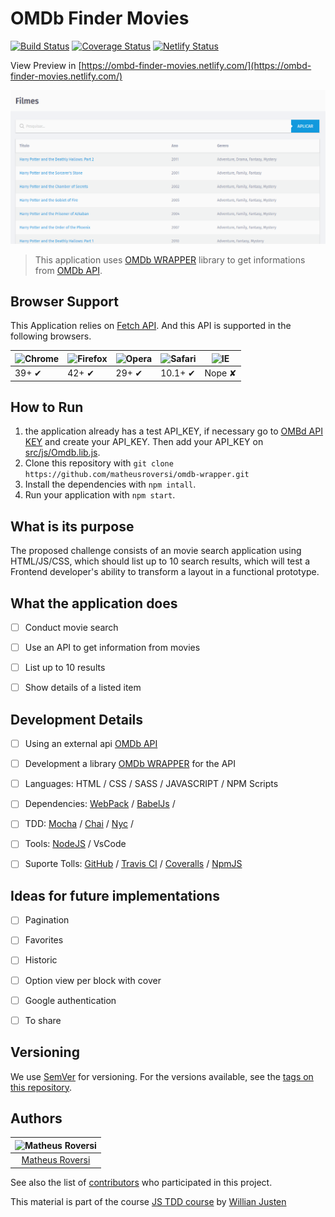 # OMDb Finder Movies

[![Build Status](https://travis-ci.com/matheusroversi/ombd-finder-movies.svg?branch=master)](https://travis-ci.com/matheusroversi/ombd-finder-movies) [![Coverage Status](https://coveralls.io/repos/github/matheusroversi/ombd-finder-movies/badge.svg?branch=master)](https://coveralls.io/github/matheusroversi/ombd-finder-movies?branch=master) [![Netlify Status](https://api.netlify.com/api/v1/badges/f4dc3902-6ac9-4150-91cb-5f896f4678cc/deploy-status)](https://app.netlify.com/sites/ombd-finder-movies/deploys)

View Preview in [https://ombd-finder-movies.netlify.com/](https://ombd-finder-movies.netlify.com/)

![OMDb API Finder Movies - OMDb API Screenshot](src/images/screenshot.png)

> This application uses [OMDb WRAPPER](https://github.com/matheusroversi/omdb-wrapper) library to get informations from [OMDb API](https://www.omdbapi.com/). 

## Browser Support

This Application relies on [Fetch API](https://fetch.spec.whatwg.org/). And this API is supported in the following browsers.

![Chrome](https://cloud.githubusercontent.com/assets/398893/3528328/23bc7bc4-078e-11e4-8752-ba2809bf5cce.png) | ![Firefox](https://cloud.githubusercontent.com/assets/398893/3528329/26283ab0-078e-11e4-84d4-db2cf1009953.png) | ![Opera](https://cloud.githubusercontent.com/assets/398893/3528330/27ec9fa8-078e-11e4-95cb-709fd11dac16.png) | ![Safari](https://cloud.githubusercontent.com/assets/398893/3528331/29df8618-078e-11e4-8e3e-ed8ac738693f.png) | ![IE](https://cloud.githubusercontent.com/assets/398893/3528325/20373e76-078e-11e4-8e3a-1cb86cf506f0.png) |
--- | --- | --- | --- | --- |
39+ ✔ | 42+ ✔ | 29+ ✔ | 10.1+ ✔ | Nope ✘ |

## How to Run

1. the application already has a test API_KEY, if necessary go to [OMBd API KEY](https://www.omdbapi.com/apikey.aspx) and create your API_KEY. Then add your API_KEY on [src/js/Omdb.lib.js](src/js/Omdb.lib.js).
2. Clone this repository with `git clone https://github.com/matheusroversi/omdb-wrapper.git`
2. Install the dependencies with `npm intall`.
3. Run your application with `npm start`.


## What is its purpose

The proposed challenge consists of an movie search application using HTML/JS/CSS, which should list up to 10 search results, which will test a Frontend developer's ability to transform a layout in a functional prototype.


## What the application does

- [ ] Conduct movie search
- [ ] Use an API to get information from movies
- [ ] List up to 10 results
- [ ] Show details of a listed item


## Development Details

- [ ] Using an external api [OMDb API](https://www.omdbapi.com/)
- [ ] Development a library [OMDb WRAPPER](https://github.com/matheusroversi/omdb-wrapper) for the API 
- [ ] Languages: HTML / CSS / SASS / JAVASCRIPT / NPM Scripts
- [ ] Dependencies: [WebPack](https://webpack.js.org/) / [BabelJs](https://babeljs.io) / 
- [ ] TDD: [Mocha](https://mochajs.org/) / [Chai](https://www.chaijs.com/) / [Nyc](https://www.npmjs.com/package/nyc) / 
- [ ] Tools: [NodeJS](https://nodejs.org) / VsCode
- [ ] Suporte Tolls: [GitHub](https://github.com/) / [Travis CI](https://travis-ci.com/) / [Coveralls](https://coveralls.io/) / [NpmJS](https://www.npmjs.com/)


## Ideas for future implementations

- [ ] Pagination
- [ ] Favorites
- [ ] Historic
- [ ] Option view per block with cover
- [ ] Google authentication
- [ ] To share


## Versioning

We use [SemVer](http://semver.org/) for versioning. For the versions available, see the [tags on this repository](https://github.com/matheusroversi/spotify-wrapper-player/tags).

## Authors

| ![Matheus Roversi](https://avatars0.githubusercontent.com/u/28660799?s=400&u=019316acbead599a5010f42c1d5f1ad5297a154c&v=4)|
|:---------------------:|
|  [Matheus Roversi](https://github.com/matheusroversi/)   |

See also the list of [contributors](https://github.com/matheusroversi/omdb-wrapper/contributors) who participated in this project.

This material is part of the course [JS TDD course](https://willianjusten.com.br/cursos/) by [Willian Justen](https://github.com/willianjusten/) 
